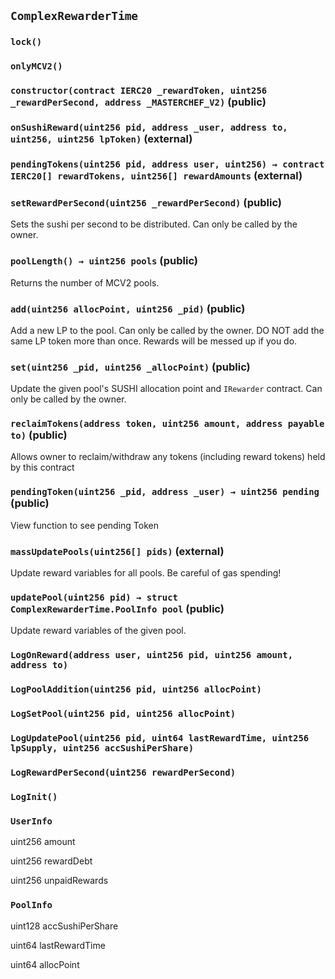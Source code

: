 ## `ComplexRewarderTime`





### `lock()`





### `onlyMCV2()`






### `constructor(contract IERC20 _rewardToken, uint256 _rewardPerSecond, address _MASTERCHEF_V2)` (public)





### `onSushiReward(uint256 pid, address _user, address to, uint256, uint256 lpToken)` (external)





### `pendingTokens(uint256 pid, address user, uint256) → contract IERC20[] rewardTokens, uint256[] rewardAmounts` (external)





### `setRewardPerSecond(uint256 _rewardPerSecond)` (public)

Sets the sushi per second to be distributed. Can only be called by the owner.




### `poolLength() → uint256 pools` (public)

Returns the number of MCV2 pools.



### `add(uint256 allocPoint, uint256 _pid)` (public)

Add a new LP to the pool. Can only be called by the owner.
DO NOT add the same LP token more than once. Rewards will be messed up if you do.




### `set(uint256 _pid, uint256 _allocPoint)` (public)

Update the given pool's SUSHI allocation point and `IRewarder` contract. Can only be called by the owner.




### `reclaimTokens(address token, uint256 amount, address payable to)` (public)

Allows owner to reclaim/withdraw any tokens (including reward tokens) held by this contract




### `pendingToken(uint256 _pid, address _user) → uint256 pending` (public)

View function to see pending Token




### `massUpdatePools(uint256[] pids)` (external)

Update reward variables for all pools. Be careful of gas spending!




### `updatePool(uint256 pid) → struct ComplexRewarderTime.PoolInfo pool` (public)

Update reward variables of the given pool.





### `LogOnReward(address user, uint256 pid, uint256 amount, address to)`





### `LogPoolAddition(uint256 pid, uint256 allocPoint)`





### `LogSetPool(uint256 pid, uint256 allocPoint)`





### `LogUpdatePool(uint256 pid, uint64 lastRewardTime, uint256 lpSupply, uint256 accSushiPerShare)`





### `LogRewardPerSecond(uint256 rewardPerSecond)`





### `LogInit()`






### `UserInfo`


uint256 amount


uint256 rewardDebt


uint256 unpaidRewards


### `PoolInfo`


uint128 accSushiPerShare


uint64 lastRewardTime


uint64 allocPoint



